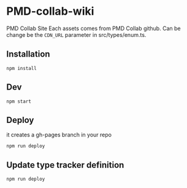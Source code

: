 # PMD-collab-wiki

PMD Collab Site
Each assets comes from PMD Collab github. Can be change be the `CDN_URL` parameter in src/types/enum.ts.

## Installation

```
npm install
```

## Dev

```
npm start
```

## Deploy

it creates a gh-pages branch in your repo
```
npm run deploy
```

## Update type tracker definition

```
npm run deploy
```